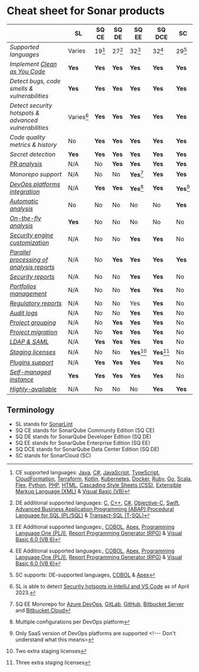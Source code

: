 # Cheat sheet for Sonar products

|     | SL | SQ CE | SQ DE | SQ EE | SQ DCE | SC |
| --- | --- | --- | --- | --- | --- | --- |
| *Supported languages* | Varies | 19[^1]  | 27[^2]  | 32[^3]  | 32[^3]  | 29[^8]  |
| *Implement [Clean as You Code](https://docs.sonarqube.org/latest/user-guide/clean-as-you-code/)* | **Yes** | **Yes** | **Yes** | **Yes** | **Yes** | **Yes** |
| *Detect bugs, code smells & vulnerabilities* | **Yes** | **Yes** | **Yes** | **Yes** | **Yes** | **Yes** |
| *Detect security hotspots & advanced vulnerabilities* | Varies[^9] | **Yes** | **Yes** | **Yes** | **Yes** | **Yes** |
| *Code quality metrics & history* | No | **Yes** | **Yes** | **Yes** | **Yes** | **Yes** |
| *Secret detection* | **Yes** | **Yes** | **Yes** | **Yes** | **Yes** | **Yes** |
| [*PR analysis*](https://docs.sonarqube.org/latest/analyzing-source-code/pull-request-analysis/) | N/A | No | **Yes** | **Yes** | **Yes** | **Yes** |
| *Monorepo support* | N/A | No | No | **Yes**[^10] | **Yes** | **Yes** |
| [*DevOps platforms integration*](https://docs.sonarqube.org/latest/devops-platform-integration/github-integration/) | N/A | **Yes** | **Yes** | **Yes**[^4] | **Yes** | **Yes**[^5] |
| [*Automatic analysis*](https://docs.sonarcloud.io/advanced-setup/automatic-analysis/) | No | No | No | No | No | **Yes** |
| [*On-the-fly analysis*](https://www.sonarsource.com/products/sonarlint/features/) | **Yes** | No | No | No | No | No |
| [*Security engine customization*](https://docs.sonarqube.org/latest/analyzing-source-code/security-engine-custom-configuration/) | N/A | No | No | **Yes** | **Yes** | No |
| [*Parallel processing of analysis reports*](https://docs.sonarqube.org/latest/instance-administration/compute-engine-performance/) | N/A | No | **Yes** | **Yes** | **Yes** | **Yes** |
| [*Security reports*](https://docs.sonarqube.org/latest/user-guide/security-reports/) | N/A | No | No | **Yes** | **Yes** | No |
| [*Portfolios management*](https://docs.sonarqube.org/latest/user-guide/portfolios/) | N/A | No | No | **Yes** | **Yes** | No |
| [*Regulatory reports*](https://docs.sonarqube.org/latest/project-administration/pdf-reports/#regulatory-reports) | N/A | No | No | Yes | **Yes** | No  |
| [*Audit logs*](https://docs.sonarqube.org/latest/instance-administration/audit-logs/) | N/A | No | No | **Yes** | **Yes** | No |
| [*Project grouping*](https://docs.sonarqube.org/latest/user-guide/applications/) | N/A | No | **Yes** | **Yes** | **Yes** | No |
| [*Project migration*](https://docs.sonarqube.org/latest/instance-administration/project-move/#how-to-export) | N/A | No  | **Yes** | **Yes** | **Yes** | No |
| [*LDAP & SAML*](https://docs.sonarqube.org/latest/instance-administration/authentication/saml/overview/) | N/A | **Yes** | **Yes** | **Yes** | **Yes** | No |
| [*Staging licenses*](https://docs.sonarqube.org/latest/instance-administration/license-administration/#staging-licenses) | N/A | No | No | **Yes**[^6] | **Yes**[^7] | No |
| [*Plugins support*](https://docs.sonarqube.org/latest/setup-and-upgrade/install-a-plugin/) | N/A | **Yes** | **Yes** | **Yes** | **Yes** | No |
| [*Self-managed instance*](https://docs.sonarqube.org/latest/setup-and-upgrade/install-the-server/) | **Yes** | **Yes** | **Yes** | **Yes** | **Yes** | No |
| [*Highly-available*](https://docs.sonarqube.org/latest/setup-and-upgrade/install-the-server-as-a-cluster/) | N/A | No | No | No | **Yes** | **Yes** |

## Terminology

* SL stands for [SonarLint](https://www.sonarsource.com/products/sonarlint/)
* SQ CE stands for SonarQube Community Edition (SQ CE)
* SQ DE stands for SonarQube Developer Edition (SQ DE)
* SQ EE stands for SonarQube Enterprise Edition (SQ EE)
* SQ DCE stands for SonarQube Data Center Edition (SQ DE)
* SC stands for SonarCloud (SC)

[^1]: CE supported languages: [Java](https://www.sonarsource.com/knowledge/languages/java/), [C#](https://www.sonarsource.com/knowledge/languages/kotlin/), [JavaScript](https://www.sonarsource.com/knowledge/languages/js/), [TypeScript](https://www.sonarsource.com/knowledge/languages/ts/), [CloudFormation](https://www.sonarsource.com/knowledge/languages/cloudformation/), [Terraform](https://www.sonarsource.com/knowledge/languages/terraform/), [Kotlin](https://www.sonarsource.com/knowledge/languages/kotlin/), [Kubernetes](https://www.sonarsource.com/knowledge/languages/kubernetes/), [Docker](https://www.sonarsource.com/knowledge/languages/docker/), [Ruby](https://www.sonarsource.com/knowledge/languages/ruby/), [Go](https://www.sonarsource.com/knowledge/languages/go/), [Scala](https://www.sonarsource.com/knowledge/languages/scala/), [Flex](https://www.sonarsource.com/knowledge/languages/flex/), [Python](https://www.sonarsource.com/knowledge/languages/python/), [PHP](https://www.sonarsource.com/knowledge/languages/php/), [HTML](https://www.sonarsource.com/knowledge/languages/html/), [Cascading Style Sheets (CSS)](https://www.sonarsource.com/knowledge/languages/css/), [Extensible Markup Language (XML)](https://www.sonarsource.com/knowledge/languages/xml/) & [Visual Basic (VB)](https://www.sonarsource.com/knowledge/languages/vb-net/)
[^2]: DE additional supported languages: [C](https://www.sonarsource.com/knowledge/languages/c/), [C++](https://www.sonarsource.com/knowledge/languages/cpp/), [C#](https://www.sonarsource.com/knowledge/languages/csharp/), [Objective-C](https://www.sonarsource.com/knowledge/languages/objective-c/), [Swift](https://www.sonarsource.com/knowledge/languages/swift/), [Advanced Business Application Programming (ABAP)](https://www.sonarsource.com/knowledge/languages/abap/),[Procedural Language for SQL (PL/SQL)](https://www.sonarsource.com/knowledge/languages/pl-sql/) & [Transact-SQL (T-SQL)](https://www.sonarsource.com/knowledge/languages/t-sql/)
[^3]: EE Additional supported languages:, [COBOL](https://www.sonarsource.com/knowledge/languages/cobol/), [Apex](https://www.sonarsource.com/knowledge/languages/apex/), [Programming Language One (PL/I)](https://www.sonarsource.com/knowledge/languages/pli/), [Report Programming Generator (RPG)](https://www.sonarsource.com/knowledge/languages/rpg/) & [Visual Basic 6.0 (VB 6)](https://www.sonarsource.com/knowledge/languages/vb6/)
[^4]: Multiple configurations per DevOps platform
[^5]: Only SaaS version of DevOps platforms are supported <!--- Don't understand what this means>
[^6]: Two extra staging licenses
[^7]: Three extra staging licenses
[^8]: SC supports: DE-supported languages, [COBOL](https://www.sonarsource.com/knowledge/languages/cobol/) & [Apex](https://www.sonarsource.com/knowledge/languages/apex/)
[^9]: SL is able to detect [Security hotspots in IntelliJ and VS Code](https://portal.productboard.com/sonarsource/4-sonarlint/c/205-report-security-hotspots-directly-in-your-ide) as of April 2023.
[^10]: SQ EE Monorepo for [Azure DevOps](https://docs.sonarqube.org/latest/devops-platform-integration/azure-devops-integration/#preventing-pull-request-merges-when-the-quality-gate-fails), [GitLab](https://docs.sonarqube.org/latest/devops-platform-integration/gitlab-integration/#reporting-your-quality-gate-status-in-gitlab), [GitHub](https://docs.sonarqube.org/latest/devops-platform-integration/github-integration/#preventing-pull-request-merges-when-the-quality-gate-fails), [Bitbucket Server](https://docs.sonarqube.org/latest/devops-platform-integration/bitbucket-integration/bitbucket-server-integration/) and [Bitbucket Cloud](https://docs.sonarqube.org/latest/devops-platform-integration/bitbucket-integration/bitbucket-cloud-integration/)
[^11]: [Documentation on SC Monorepo Support](https://docs.sonarcloud.io/advanced-setup/monorepo-support/)monor